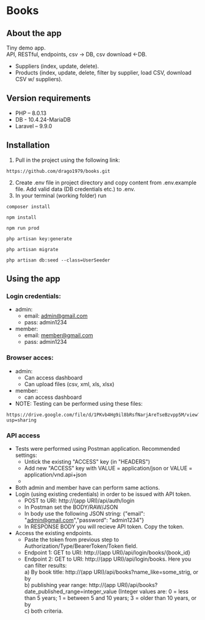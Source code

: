 # Books

## About the app
Tiny demo app.  
API, RESTful, endpoints, csv -> DB, csv download <-DB.  
- Suppliers (index, update, delete).  
- Products (index, update, delete, filter by supplier, load CSV, download CSV w/ suppliers).  


## Version requirements
- PHP – 8.0.13
- DB - 10.4.24-MariaDB
- Laravel – 9.9.0

## Installation

1. Pull in the project using the following link:
```
https://github.com/drago1979/books.git

```
2. Create .env file in project directory and copy content from .env.example file.  Add valid data (DB credentials etc.) to .env.  
3. In your terminal (working folder) run
```
composer install
```  

```
npm install
```


```
npm run prod
```


```
php artisan key:generate
```


```
php artisan migrate
```

```
php artisan db:seed --class=UserSeeder
```

## Using the app
### Login credentials:  
* admin:  
  - email: admin@gmail.com
  - pass: admin1234
* member:
  - email: member@gmail.com
  - pass: admin1234
### Browser acces:
* admin:
  - Can access dashboard
  - Can upload files (csv, xml, xls, xlsx)
* member:
  - can access dashboard
* NOTE:
  Testing can be performed using these files:  
  
```
https://drive.google.com/file/d/1PKvb4Hg9il8bRsfNarjAreTseBzvpp5M/view?usp=sharing

```
### API access
* Tests were performed using Postman application. Recommended settings:
  - Untick the existing "ACCESS" key (in "HEADERS")
  - Add new "ACCESS" key with VALUE = application/json or VALUE = application/vnd.api+json
  - 
* Both admin and member have can perform same actions.
* Login (using existing credentials) in order to be issued with API token.
  - POST to URI: http://(app URI)/api/auth/login
  - In Postman set the BODY/RAW/JSON
  - In body use the following JSON string: {"email": "admin@gmail.com","password": "admin1234"}
  - In RESPONSE BODY you will recieve API token. Copy the token.
* Access the existing endpoints.
  - Paste the token from previous step to Authorization/Type/BearerToken/Token field.
  - Endpoint 1: GET to URI: http://(app URI)/api/login/books/{book_id}
  - Endpoint 2: GET to URI: http://(app URI)/api/login/books. Here you can filter results:  
  a) By book title: http://(app URI)/api/books?name_like=some_strig, or by  
  b) publishing year range: http://(app URI)/api/books?date_published_range=integer_value (Integer values are: 0 = less than 5 years; 1 = between 5 and 10 years; 3 = older than 10 years, or by  
  c) both criteria.
